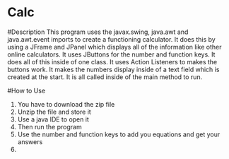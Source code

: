 # Calc

#Description
This program uses the javax.swing, java.awt and java.awt.event imports to create a functioning calculator. It does this by using a JFrame and JPanel which displays all of the information like other online calculators. It uses JButtons for the number and function keys. It does all of this inside of one class. It uses Action Listeners to makes the buttons work. It makes the numbers display inside of a text field which is created at the start. It is all called inside of the main method to run.

#How to Use
1. You have to download the zip file
2. Unzip the file and store it
3. Use a java IDE to open it
4. Then run the program
5. Use the number and function keys to add you equations and get your answers
6.
